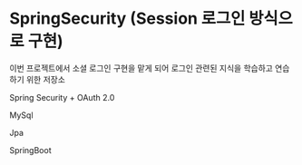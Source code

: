 # SpringSecurity (Session 로그인 방식으로 구현)
이번 프로젝트에서 소셜 로그인 구현을 맡게 되어 로그인 관련된 지식을 학습하고 연습하기 위한 저장소

Spring Security + OAuth 2.0

MySql

Jpa

SpringBoot
